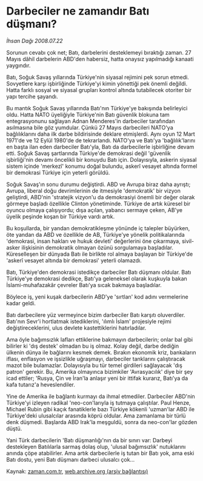 # Darbeciler  ne zamandır  Batı düşmanı?

*İhsan Dağı 2008.07.22*

<tr><td class="metin" colspan="2" style="padding-top: 20px; padding-left: 5px; padding-right: 10px;">Sorunun cevabı çok net; Batı, darbelerini desteklemeyi bıraktığı zaman. 27 Mayıs dâhil darbelerin ABD'den habersiz, hatta onaysız yapılmadığı kanaati yaygındır.</td></tr><tr><td class="metin" colspan="2" style="padding-top: 20px; padding-left: 5px; padding-right: 10px;"><p> Batı, Soğuk Savaş yıllarında Türkiye'nin siyasal rejimini pek sorun etmedi. Sovyetlere karşı işbirliğinde Türkiye'yi kimin yönettiği pek önemli değildi. Hatta farklı sosyal ve siyasal grupları kontrol altında tutabilecek otoriter bir yapı tercihe şayandı. 
<p>Bu mantık Soğuk Savaş yıllarında Batı'nın Türkiye'ye bakışında belirleyici oldu. Hatta NATO üyeliğiyle Türkiye'nin Batı güvenlik blokuna tam entegrasyonunu sağlayan Adnan Menderes'in darbeciler tarafından asılmasına bile göz yumdular. Çünkü 27 Mayıs darbecileri NATO'ya bağlılıklarını daha ilk darbe bildirisinde deklare etmişlerdi. Aynı oyun 12 Mart 1971'de ve 12 Eylül 1980'de de tekrarlandı. NATO'ya ve Batı'ya 'bağlılık'larını en başta ilan eden darbeciler Batı'yla, Batı da darbecilerle işbirliğine devam etti. Soğuk Savaş şartlarında Türkiye'de demokrasi değil 'güvenlik işbirliği'nin devamı öncelikli bir konuydu Batı için. Dolayısıyla, askerin siyasal sistem içinde 'merkezî' konumu doğal bulundu, askerî vesayet altında formel bir demokrasi Türkiye için yeterli görüldü. 
<p>Soğuk Savaş'ın sonu durumu değiştirdi. ABD ve Avrupa biraz daha ayrıştı; Avrupa, liberal doğu devrimlerinin de itmesiyle 'demokratik' bir vizyon geliştirdi, ABD'nin 'stratejik vizyon'u da demokrasiyi önemli bir değer olarak görmeye başladı özellikle Clinton yönetiminde. Türkiye de artık küresel bir oyuncu olmaya çalışıyordu; dışa açılan, yabancı sermaye çeken, AB'ye üyelik peşinde koşan bir Türkiye vardı artık.
<p>Bu koşullarda, bir yandan demokratikleşme yönünde iç talepler büyürken, öte yandan da ABD ve özellikle de AB, Türkiye'ye yönelik politikalarında 'demokrasi, insan hakları ve hukuk devleti' değerlerini öne çıkarmaya, sivil-asker ilişkisinin demokratik olmayan özünü sorgulamaya başladılar. Küreselleşen bir dünyada Batı ile birlikte rol almaya başlayan bir Türkiye'de 'askerî vesayet altında bir demokrasi' yeterli olamazdı.
<p>Batı, Türkiye'den demokrasi istedikçe darbeciler Batı düşmanı oldular. Batı Türkiye'ye demokrasi dedikçe, Batı'ya geleneksel olarak kuşkuyla bakan İslami-muhafazakâr çevreler Batı'ya sıcak bakmaya başladılar.
<p>Böylece iş, yeni kuşak darbecilerin ABD'ye 'sırtlan' kod adını vermelerine kadar geldi.
<p>Batı darbecilere yüz vermeyince bizim darbeciler Batı karşıtı oluverdiler. Batı'nın Sevr'i hortlatmak istediklerini, 'ılımlı İslam' projesiyle rejimi değiştireceklerini, ulus devlete kastettiklerini hatırladılar. 
<p>Ama öyle bağımsızlık lafları ettiklerine bakmayın darbecilerin; onlar bal gibi bilirler ki 'dış destek' olmadan bu iş olmaz. Kolay değil, darbe dediğin ülkenin dünya ile bağlarını kesmek demek. Bırakın ekonomik kriz, bankaların iflası, enflasyon ve işsizlikle uğraşmayı, darbeciler tanklarını çalıştıracak mazot bile bulamazlar. Dolayısıyla bu tür temel girdileri sağlayacak 'dış patron' gerekir. Bu, Amerika olmayınca bizimkiler 'Avrasyacılık' diye bir şey icad ettiler; 'Rusya, Çin ve İran'la anlaşır yeni bir ittifak kurarız, Batı'ya da kafa tutarız'a heveslendiler. 
<p>Yine de Amerika ile bağlantı kurmayı da ihmal etmediler. Darbeciler ABD'nin Türkiye'yi izleyen radikal 'neo-con'larıyla iş tutmaya çalıştılar. Paul Henze, Michael Rubin gibi kaçık fanatiklerle bazı Türkiye kökenli 'uzman'lar ABD ile Türkiye'deki ulusalcılar arasında köprü oldular. Ama zamanlama bir türlü denk düşmedi. Başlarda ABD Irak'la meşguldü, sonra da neo-con'lar gözden düştü.
<p>Yani Türk darbecilerin 'Batı düşmanlığı'nın da bir sınırı var: Darbeyi destekleyen Batılılarla sarmaş dolaş olup, 'ulusal bağımsızlık' nutuklarını anında çöpe atabilirler. Ama artık darbecilerle iş tutan bir Batı yok, ama eski Batı dostu, yeni Batı düşmanı darbeci ulusalcı çok...<br/></p></p></p></p></p></p></p></p></p></p></td></tr>

Kaynak: [zaman.com.tr](http://zaman.com.tr/yazar.do?yazino=716965), [web.archive.org (arşiv bağlantısı)](http://web.archive.org/web/20080828165536/http://zaman.com.tr:80/yazar.do?yazino=716965)
